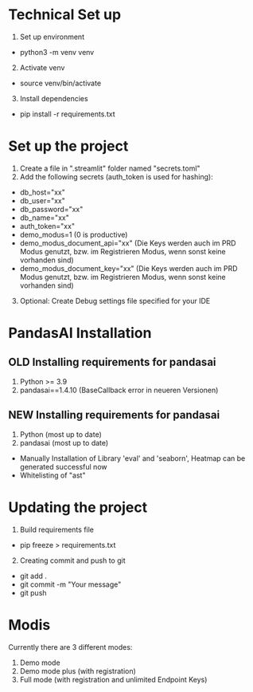 # Technical Set up
1. Set up environment
- python3 -m venv venv
2. Activate venv
- source venv/bin/activate
3. Install dependencies
- pip install -r requirements.txt

# Set up the project
1. Create a file in ".streamlit" folder named "secrets.toml"
2. Add the following secrets (auth_token is used for hashing):
 - db_host="xx"
 - db_user="xx"
 - db_password="xx"
 - db_name="xx"
 - auth_token="xx" 
 - demo_modus=1 (0 is productive)
 - demo_modus_document_api="xx" (Die Keys werden auch im PRD Modus genutzt, bzw. im Registrieren Modus, wenn sonst keine vorhanden sind)
 - demo_modus_document_key="xx" (Die Keys werden auch im PRD Modus genutzt, bzw. im Registrieren Modus, wenn sonst keine vorhanden sind)
3. Optional: Create Debug settings file specified for your IDE

# PandasAI Installation
## OLD Installing requirements for pandasai
1. Python >= 3.9
2. pandasai==1.4.10 (BaseCallback error in neueren Versionen)

## NEW Installing requirements for pandasai
1. Python (most up to date)
2. pandasai (most up to date)
- Manually Installation of Library 'eval' and 'seaborn', Heatmap can be generated successful now
- Whitelisting of "ast"

# Updating the project
1. Build requirements file
- pip freeze > requirements.txt
2. Creating commit and push to git
- git add .
- git commit -m "Your message"
- git push

# Modis
Currently there are 3 different modes:
1. Demo mode
2. Demo mode plus (with registration)
3. Full mode (with registration and unlimited Endpoint Keys)